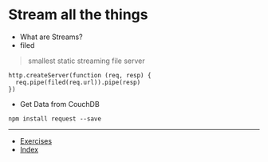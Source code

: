 # Stream all the things

* What are Streams?
* filed

> smallest static streaming file server

```
http.createServer(function (req, resp) {
  req.pipe(filed(req.url)).pipe(resp)
})
```

* Get Data from CouchDB

`npm install request --save`




---

* [Exercises](exercises)
* [Index](../)
